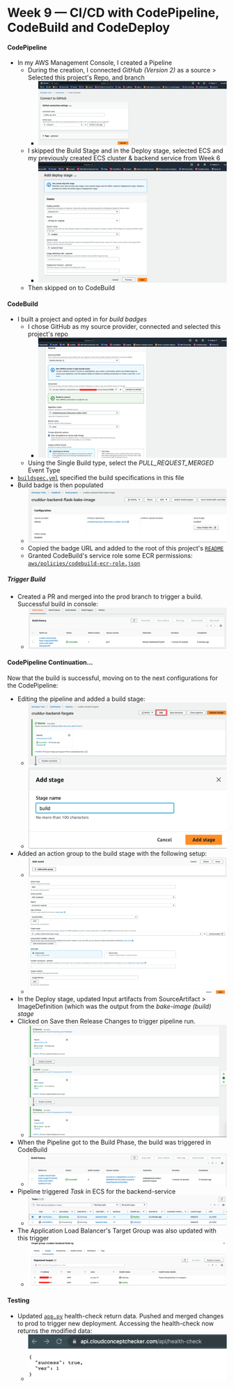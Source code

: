 # Week 9 — CI/CD with CodePipeline, CodeBuild and CodeDeploy

#### CodePipeline
- In my AWS Management Console, I created a Pipeline
  - During the creation, I connected _GitHub (Version 2)_ as a source > Selected this project's Repo, and branch
    - ![image](https://github.com/erdookuhwa/aws-bootcamp-cruddur-2023/blob/main/_docs/assets/Week9_connectGitHubApp.png)
  - I skipped the Build Stage and in the Deploy stage, selected ECS and my previously created ECS cluster & backend service from Week 6
    - ![image](https://github.com/erdookuhwa/aws-bootcamp-cruddur-2023/blob/main/_docs/assets/Week9_Deploy%20Stage.png)
  - Then skipped on to CodeBuild


#### CodeBuild
- I built a project and opted in for _build badges_
  - I chose GitHub as my source provider, connected and selected this project's repo
    - ![image](https://github.com/erdookuhwa/aws-bootcamp-cruddur-2023/blob/main/_docs/assets/Week9_githubConnected.png)
  - Using the Single Build type, select the _PULL_REQUEST_MERGED_ Event Type
- [`buildspec.yml`](https://github.com/erdookuhwa/aws-bootcamp-cruddur-2023/blob/main/backend-flask/buildspec.yml) specified the build specifications in this file 
- Build badge is then populated
  - ![image](https://github.com/erdookuhwa/aws-bootcamp-cruddur-2023/blob/main/_docs/assets/Week9_codebuildBadge.png)
  - Copied the badge URL and added to the root of this project's [`README`](https://github.com/erdookuhwa/aws-bootcamp-cruddur-2023/blob/main/README.md)
  - Granted CodeBuild's service role some ECR permissions: [`aws/policies/codebuild-ecr-role.json`](https://github.com/erdookuhwa/aws-bootcamp-cruddur-2023/blob/main/aws/policies/codebuild-ecr-role.json)

##### Trigger Build
- Created a PR and merged into the prod branch to trigger a build. Successful build in console:
  - ![image](https://github.com/erdookuhwa/aws-bootcamp-cruddur-2023/blob/main/_docs/assets/Week9_buildSuccessful.png)

#### CodePipeline Continuation...
Now that the build is successful, moving on to the next configurations for the CodePipeline:
- Editing the pipeline and added a build stage:
  - ![image](https://github.com/erdookuhwa/aws-bootcamp-cruddur-2023/blob/main/_docs/assets/Week9_editPipeline.png)
  - ![image](https://github.com/erdookuhwa/aws-bootcamp-cruddur-2023/blob/main/_docs/assets/Week9_addStage.png)
- Added an action group to the build stage with the following setup:
  - ![image](https://github.com/erdookuhwa/aws-bootcamp-cruddur-2023/blob/main/_docs/assets/Week9_editActionGroup.png)
  - ![image](https://github.com/erdookuhwa/aws-bootcamp-cruddur-2023/blob/main/_docs/assets/Week9_buildActionGroup.png)
- In the Deploy stage, updated Input artifacts from SourceArtifact > ImageDefinition (which was the output from the _bake-image (build) stage_
- Clicked on Save then Release Changes to trigger pipeline run. 
  - ![image](https://github.com/erdookuhwa/aws-bootcamp-cruddur-2023/blob/main/_docs/assets/Week9_codePipeline.png)
- When the Pipeline got to the Build Phase, the build was triggered in CodeBuild
  - ![image](https://github.com/erdookuhwa/aws-bootcamp-cruddur-2023/blob/main/_docs/assets/Week9_buildStageComplete.png)
- Pipeline triggered _Task_ in ECS for the backend-service
  - ![image](https://github.com/erdookuhwa/aws-bootcamp-cruddur-2023/blob/main/_docs/assets/Week9_pipelineTaskRedeploy.png)
- The Application Load Balancer's Target Group was also updated with this trigger
  - ![image](https://github.com/erdookuhwa/aws-bootcamp-cruddur-2023/blob/main/_docs/assets/Week9_drainingTG.png)

#### Testing
  - Updated [`app.py`](https://github.com/erdookuhwa/aws-bootcamp-cruddur-2023/blob/main/backend-flask/app.py#L130) health-check return data. Pushed and merged changes to prod to trigger new deployment. Accessing the health-check now returns the modified data:
    - ![image](https://github.com/erdookuhwa/aws-bootcamp-cruddur-2023/blob/main/_docs/assets/Week9_newHealthCheck.png)
